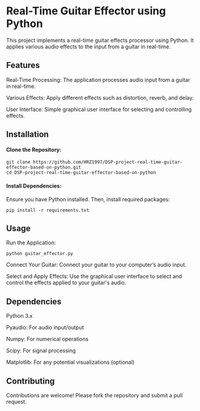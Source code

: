 # Real-Time Guitar Effector using Python #


This project implements a real-time guitar effects processor using Python. It applies various audio effects to the input from a guitar in real-time.

## Features

Real-Time Processing: The application processes audio input from a guitar in real-time.

Various Effects: Apply different effects such as distortion, reverb, and delay.

User Interface: Simple graphical user interface for selecting and controlling effects.

## Installation

#### Clone the Repository:

```
git clone https://github.com/HRZ1997/DSP-project-real-time-guitar-effector-based-on-python.git
cd DSP-project-real-time-guitar-effector-based-on-python
```

#### Install Dependencies:
Ensure you have Python installed. Then, install required packages:

```
pip install -r requirements.txt
```

## Usage

Run the Application:
```
python guitar_effector.py
```

Connect Your Guitar:
Connect your guitar to your computer’s audio input.

Select and Apply Effects:
Use the graphical user interface to select and control the effects applied to your guitar's audio.

## Dependencies

Python 3.x

Pyaudio: For audio input/output

Numpy: For numerical operations

Scipy: For signal processing

Matplotlib: For any potential visualizations (optional)

## Contributing

Contributions are welcome! Please fork the repository and submit a pull request.

